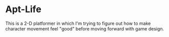 # Apt-Life
This is a 2-D platformer in which I'm trying to figure out how to make character movement feel "good" before moving forward with game design. 
